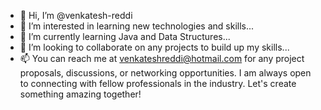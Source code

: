 - 👋 Hi, I’m @venkatesh-reddi
- 👀 I’m interested in learning new technologies and skills...
- 🌱 I’m currently learning Java and Data Structures...
- 💞️ I’m looking to collaborate on any projects to build up my skills...  
- 📫 You can reach me at venkateshreddi@hotmail.com for any project proposals, discussions, or networking opportunities. I am always open to connecting with fellow professionals in the industry. Let's create something amazing together!
